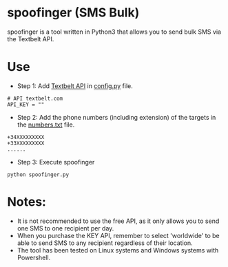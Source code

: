 # spoofinger (SMS Bulk)
spoofinger is a tool written in Python3 that allows you to send bulk SMS via the Textbelt API.

# Use
* Step 1: Add [Textbelt API](https://textbelt.com/purchase/?generateKey=1) in [config.py](https://github.com/nu11secur1ty/Kali-Linux/blob/master/spoofinger/config.py) file.
```
# API textbelt.com
API_KEY = ""
```
* Step 2: Add the phone numbers (including extension) of the targets in the [numbers.txt](https://github.com/nu11secur1ty/Kali-Linux/blob/master/spoofinger/numbers.txt) file.
```
+34XXXXXXXXX
+33XXXXXXXXX
......
```
* Step 3: Execute spoofinger
```
python spoofinger.py
```

# Notes:

* It is not recommended to use the free API, as it only allows you to send one SMS to one recipient per day.
* When you purchase the KEY API, remember to select 'worldwide' to be able to send SMS to any recipient regardless of their location.
* The tool has been tested on Linux systems and Windows systems with Powershell.
